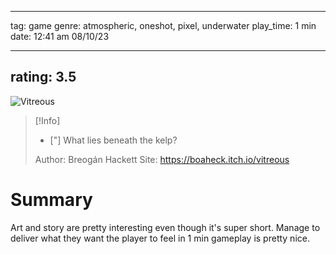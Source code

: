 
---
tag: game
genre: atmospheric, oneshot, pixel, underwater
play_time: 1 min
date: 12:41 am 08/10/23

---


rating: 3.5
---
![Vitreous](https://img.itch.zone/aW1nLzEyNzY5ODQucG5n/original/ROM1l0.png)

> [!Info]
> - ["] What lies beneath the kelp?
> 
> Author: Breogán Hackett 
> Site: https://boaheck.itch.io/vitreous


# Summary 
Art and story are pretty interesting even though it's super short. Manage to deliver what they want the player to feel in 1 min gameplay is pretty nice.
